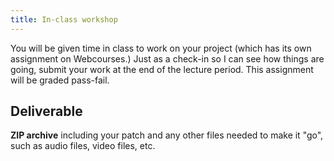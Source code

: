 ```yaml
---
title: In-class workshop
---
```


You will be given time in class to work on your project (which has its own assignment on Webcourses.) Just as a check-in so I can see how things are going, submit your work at the end of the lecture period. This assignment will be graded pass-fail.

## Deliverable

**ZIP archive** including your patch and any other files needed to make it "go", such as audio files, video files, etc.
